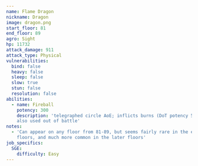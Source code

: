 ```yaml
---
name: Flame Dragon
nickname: Dragon
image: dragon.png
start_floor: 81
end_floor: 89
agro: Sight
hp: 11732
attack_damage: 911
attack_type: Physical
vulnerabilities:
  bind: false
  heavy: false
  sleep: false
  slow: true
  stun: false
  resolution: false
abilities:
  - name: Fireball
    potency: 300
    description: 'telegraphed circle AoE; inflicts burns (DoT potency 50, 15s);
    also used out of battle'
notes:
  - 'Can appear on any floor from 81-89, but seems fairly rare in the earlier
    floors, and much more common in the later floors'
job_specifics:
  SGE:
    difficulty: Easy
---
```

